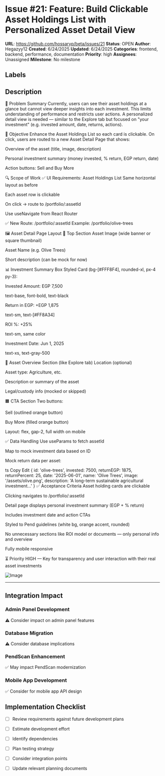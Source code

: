 # Issue #21: Feature: Build Clickable Asset Holdings List with Personalized Asset Detail View

**URL**: https://github.com/hossaryp/beta/issues/21
**Status**: OPEN
**Author**: Hegazyy12
**Created**: 6/24/2025
**Updated**: 6/24/2025
**Categories**: frontend, backend, performance, documentation
**Priority**: high
**Assignees**: Unassigned
**Milestone**: No milestone

## Labels


## Description
🧠 Problem Summary
Currently, users can see their asset holdings at a glance but cannot view deeper insights into each investment. This limits understanding of performance and restricts user actions. A personalized detail view is needed — similar to the Explore tab but focused on "your investment" (e.g. invested amount, date, returns, actions).

🎯 Objective
Enhance the Asset Holdings List so each card is clickable. On click, users are routed to a new Asset Detail Page that shows:

Overview of the asset (title, image, description)

Personal investment summary (money invested, % return, EGP return, date)

Action buttons: Sell and Buy More

🔍 Scope of Work
✅ UI Requirements: Asset Holdings List
Same horizontal layout as before

Each asset row is clickable

On click → route to /portfolio/:assetId

Use useNavigate from React Router

✅ New Route: /portfolio/:assetId
Example: /portfolio/olive-trees

🖼 Asset Detail Page Layout
📌 Top Section
Asset Image (wide banner or square thumbnail)

Asset Name (e.g. Olive Trees)

Short description (can be mock for now)

📊 Investment Summary Box
Styled Card (bg-[#FFF8F4], rounded-xl, px-4 py-3):

Invested Amount: EGP 7,500

text-base, font-bold, text-black

Return in EGP: +EGP 1,875

text-sm, text-[#FF8A34]

ROI %: +25%

text-sm, same color

Investment Date: Jun 1, 2025

text-xs, text-gray-500

🧾 Asset Overview Section (like Explore tab)
Location (optional)

Asset type: Agriculture, etc.

Description or summary of the asset

Legal/custody info (mocked or skipped)

🟧 CTA Section
Two buttons:

Sell (outlined orange button)

Buy More (filled orange button)

Layout: flex, gap-2, full width on mobile

✅ Data Handling
Use useParams to fetch assetId

Map to mock investment data based on ID

Mock return data per asset:

ts
Copy
Edit
{
  id: 'olive-trees',
  invested: 7500,
  returnEGP: 1875,
  returnPercent: 25,
  date: '2025-06-01',
  name: 'Olive Trees',
  image: '/assets/olive.png',
  description: 'A long-term sustainable agricultural investment...'
}
✅ Acceptance Criteria
 Asset holding cards are clickable

 Clicking navigates to /portfolio/:assetId

 Detail page displays personal investment summary (EGP + % return)

 Includes investment date and action CTAs

 Styled to Pend guidelines (white bg, orange accent, rounded)

 No unnecessary sections like ROI model or documents — only personal info and overview

 Fully mobile responsive

⏳ Priority
HIGH — Key for transparency and user interaction with their real asset investments

![Image](https://github.com/user-attachments/assets/6faea861-c5aa-4247-a20d-aaa232c196fd)


---

## Integration Impact

### Admin Panel Development
⚠️ Consider impact on admin panel features

### Database Migration  
⚠️ Consider database implications

### PendScan Enhancement
✅ May impact PendScan modernization

### Mobile App Development
✅ Consider for mobile app API design

## Implementation Checklist
- [ ] Review requirements against future development plans
- [ ] Estimate development effort  
- [ ] Identify dependencies
- [ ] Plan testing strategy
- [ ] Consider integration points
- [ ] Update relevant planning documents

